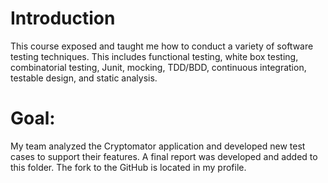# Introduction

This course exposed and taught me how to conduct a variety of software testing techniques. This includes functional testing, white box testing, combinatorial testing, Junit, mocking, TDD/BDD, continuous integration, testable design, and static analysis.

# Goal: 

My team analyzed the Cryptomator application and developed new test cases to support their features. A final report was developed and added to this folder. The fork to the GitHub is located in my profile.
